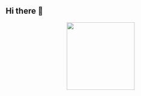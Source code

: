 ## Hi there 👋 

<div>
  <p align=center>
<img height="180em" src="https://github-readme-stats.vercel.app/api?username=ahcodes&theme=tokyonight&show_icons=true&hide=stars&count_private=true" />
  </p>
</div>
